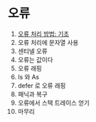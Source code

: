 # 오류

1. [오류 처리 방법: 기초](8.1.md)
2. 오류 처리에 문자열 사용
3. 센티넬 오류
4. 오류는 값이다
5. 오류 래핑
6. Is 와 As
7. defer 로 오류 래핑
8. 패닉과 복구
9. 오류에서 스택 트레이스 얻기
10. 마무리